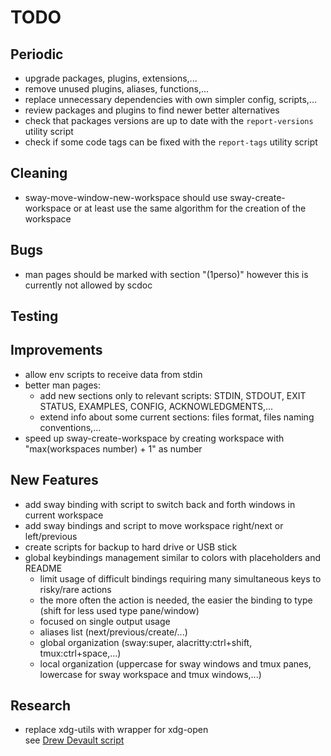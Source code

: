 # TODO

## Periodic
  - upgrade packages, plugins, extensions,...
  - remove unused plugins, aliases, functions,...
  - replace unnecessary dependencies with own simpler config, scripts,...
  - review packages and plugins to find newer better alternatives
  - check that packages versions are up to date with the `report-versions` utility script
  - check if some code tags can be fixed with the `report-tags` utility script

## Cleaning
  - sway-move-window-new-workspace should use sway-create-workspace
    or at least use the same algorithm for the creation of the workspace

## Bugs
  - man pages should be marked with section "(1perso)"
    however this is currently not allowed by scdoc

## Testing

## Improvements
  - allow env scripts to receive data from stdin
  - better man pages:
    * add new sections only to relevant scripts:
      STDIN, STDOUT, EXIT STATUS, EXAMPLES, CONFIG, ACKNOWLEDGMENTS,...
    * extend info about some current sections:
      files format, files naming conventions,...
  - speed up sway-create-workspace by creating workspace with "max(workspaces number) + 1" as number

## New Features
  - add sway binding with script to switch back and forth windows in current workspace
  - add sway bindings and script to move workspace right/next or left/previous
  - create scripts for backup to hard drive or USB stick
  - global keybindings management similar to colors with placeholders and README
    * limit usage of difficult bindings requiring many simultaneous keys to risky/rare actions
    * the more often the action is needed, the easier the binding to type (shift for less used type pane/window)
    * focused on single output usage
    * aliases list (next/previous/create/...)
    * global organization (sway:super, alacritty:ctrl+shift, tmux:ctrl+space,...)
    * local organization (uppercase for sway windows and tmux panes, lowercase for sway workspace and tmux windows,...)

## Research
  - replace xdg-utils with wrapper for xdg-open  
    see [Drew Devault script](https://git.sr.ht/~sircmpwn/dotfiles/tree/master/bin/xdg-open)
